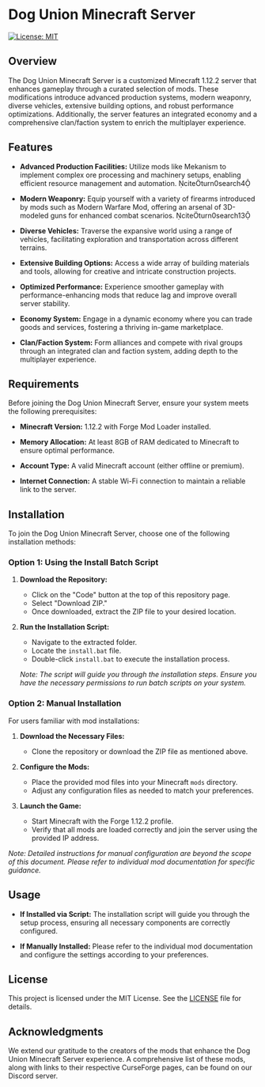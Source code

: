 # Dog Union Minecraft Server

[![License: MIT](https://img.shields.io/badge/License-MIT-yellow.svg)](https://opensource.org/licenses/MIT)

## Overview

The Dog Union Minecraft Server is a customized Minecraft 1.12.2 server that enhances gameplay through a curated selection of mods. These modifications introduce advanced production systems, modern weaponry, diverse vehicles, extensive building options, and robust performance optimizations. Additionally, the server features an integrated economy and a comprehensive clan/faction system to enrich the multiplayer experience.

## Features

- **Advanced Production Facilities:** Utilize mods like Mekanism to implement complex ore processing and machinery setups, enabling efficient resource management and automation. citeturn0search4

- **Modern Weaponry:** Equip yourself with a variety of firearms introduced by mods such as Modern Warfare Mod, offering an arsenal of 3D-modeled guns for enhanced combat scenarios. citeturn0search13

- **Diverse Vehicles:** Traverse the expansive world using a range of vehicles, facilitating exploration and transportation across different terrains.

- **Extensive Building Options:** Access a wide array of building materials and tools, allowing for creative and intricate construction projects.

- **Optimized Performance:** Experience smoother gameplay with performance-enhancing mods that reduce lag and improve overall server stability.

- **Economy System:** Engage in a dynamic economy where you can trade goods and services, fostering a thriving in-game marketplace.

- **Clan/Faction System:** Form alliances and compete with rival groups through an integrated clan and faction system, adding depth to the multiplayer experience.

## Requirements

Before joining the Dog Union Minecraft Server, ensure your system meets the following prerequisites:

- **Minecraft Version:** 1.12.2 with Forge Mod Loader installed.

- **Memory Allocation:** At least 8GB of RAM dedicated to Minecraft to ensure optimal performance.

- **Account Type:** A valid Minecraft account (either offline or premium).

- **Internet Connection:** A stable Wi-Fi connection to maintain a reliable link to the server.

## Installation

To join the Dog Union Minecraft Server, choose one of the following installation methods:

### Option 1: Using the Install Batch Script

1. **Download the Repository:**
   - Click on the "Code" button at the top of this repository page.
   - Select "Download ZIP."
   - Once downloaded, extract the ZIP file to your desired location.

2. **Run the Installation Script:**
   - Navigate to the extracted folder.
   - Locate the `install.bat` file.
   - Double-click `install.bat` to execute the installation process.

   *Note: The script will guide you through the installation steps. Ensure you have the necessary permissions to run batch scripts on your system.*

### Option 2: Manual Installation

For users familiar with mod installations:

1. **Download the Necessary Files:**
   - Clone the repository or download the ZIP file as mentioned above.

2. **Configure the Mods:**
   - Place the provided mod files into your Minecraft `mods` directory.
   - Adjust any configuration files as needed to match your preferences.

3. **Launch the Game:**
   - Start Minecraft with the Forge 1.12.2 profile.
   - Verify that all mods are loaded correctly and join the server using the provided IP address.

*Note: Detailed instructions for manual configuration are beyond the scope of this document. Please refer to individual mod documentation for specific guidance.*

## Usage

- **If Installed via Script:** The installation script will guide you through the setup process, ensuring all necessary components are correctly configured.

- **If Manually Installed:** Please refer to the individual mod documentation and configure the settings according to your preferences.

## License

This project is licensed under the MIT License. See the [LICENSE](LICENSE) file for details.

## Acknowledgments

We extend our gratitude to the creators of the mods that enhance the Dog Union Minecraft Server experience. A comprehensive list of these mods, along with links to their respective CurseForge pages, can be found on our Discord server. 
